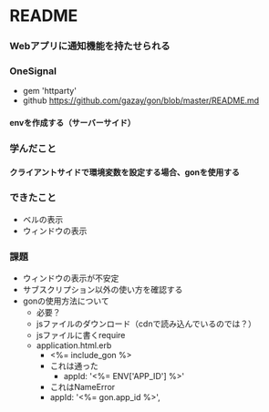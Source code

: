 # README

### Webアプリに通知機能を持たせられる
### OneSignal
- gem 'httparty'
- github  https://github.com/gazay/gon/blob/master/README.md

#### envを作成する（サーバーサイド）

### 学んだこと
#### クライアントサイドで環境変数を設定する場合、gonを使用する

### できたこと
- ベルの表示
- ウィンドウの表示

### 課題
- ウィンドウの表示が不安定
- サブスクリプション以外の使い方を確認する
- gonの使用方法について
  - 必要？
  - jsファイルのダウンロード（cdnで読み込んでいるのでは？）
  - jsファイルに書くrequire
  - application.html.erb
    - <%= include_gon %>
    - これは通った　
      - appId: '<%= ENV['APP_ID'] %>'
    - これはNameError
    - appId: '<%= gon.app_id %>',

